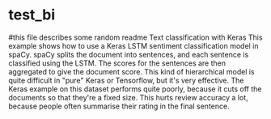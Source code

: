 # test_bi
#this file describes some random readme
Text classification with Keras
This example shows how to use a Keras LSTM sentiment classification model in spaCy. spaCy splits the document into sentences, and each sentence is classified using the LSTM. The scores for the sentences are then aggregated to give the document score. This kind of hierarchical model is quite difficult in "pure" Keras or Tensorflow, but it's very effective. The Keras example on this dataset performs quite poorly, because it cuts off the documents so that they're a fixed size. This hurts review accuracy a lot, because people often summarise their rating in the final sentence.
